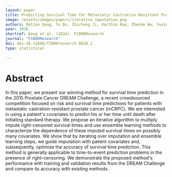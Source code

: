 ```yaml
---
layout: paper
title: Predicting Survival Time for Metastatic Castration Resistant Prostate Cancer; An Iterative Imputation Approach
image: /assets/images/papers/iterative_imputation.png
authors: Detian Deng, Yu Du, Zhicheng Ji, Karthik Rao, Zhenke Wu, Yuxin Zhu, R. Yates Coley
year: 2016
shortref: Deng et al. (2016). F1000Research
journal: "F1000Research"
doi: doi:10.12688/f1000research.8628.1
type: statistical
 
---
```


# Abstract

In this paper, we present our winning method for survival time prediction in the 2015 Prostate Cancer DREAM Challenge, a recent crowdsourced competition focused on risk and survival time predictions for patients with metastatic castration-resistant prostate cancer (mCRPC). We are interested in using a patient's covariates to predict his or her time until death after initiating standard therapy. We propose an iterative algorithm to multiply impute right-censored survival times and use ensemble learning methods to characterize the dependence of these imputed survival times on possibly many covariates. We show that by iterating over imputation and ensemble learning steps, we guide imputation with patient covariates and, subsequently, optimize the accuracy of survival time prediction. This method is generally applicable to time-to-event prediction problems in the presence of right-censoring. We demonstrate the proposed method's performance with training and validation results from the DREAM Challenge and compare its accuracy with existing methods.


